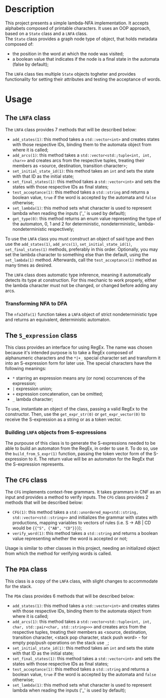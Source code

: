 # Description

This project presents a simple lambda-NFA implementation. It accepts alphabets composed of printable characters. It uses
an OOP approach, based on a `State` class and a `LNFA` class.  
The `State` class provides a graph node type of object, that holds metadata composed of:  
- the position in the word at which the node was visited;  
- a boolean value that indicates if the node is a final state in the automata (false by default);   

The `LNFA` class ties multiple `State` objects togheter and provides functionality for setting their attributes and
testing the acceptance of words.

# Usage

## The `LNFA` class

The `LNFA` class provides 7 methods that will be described below:

- `add_states(1)`: this method takes a `std::vector<int>` and creates states with those respective IDs, binding them to the automata object from where it is called;  
- `add_arcs(1)`: this method takes a `std::vector<std:;tuple<int, int, char>>` and creates arcs from the respective tuples, treating their members as <source, destination, transition character>;  
- `set_initial_state_id(1)`: this method takes an `int` and sets the state with that ID as the initial state;  
- `set_final_states(1)`: this method takes a `std::vector<int>` and sets the states with those respective IDs as final states;  
- `test_acceptance(1)`: this method takes a `std::string` and returns a boolean value, `true` if the word is accepted by the automata and `false` otherwise;  
- `set_lambda(1)`: this method sets what character is used to represent lambda when reading the inputs ('_' is used by default);
- `get_type(0)`: this method returns an enum value representing the type of the automaton, 0, 1 and 2 for deterministic,
  nondeterministic, lambda-nondeterministic respectively;

To use the `LNFA` class you must construct an object of said type and then use
the `add_states(1)`, `add_arcs(1)`, `set_initial_state_id(1)`, `set_final_states(1)` methods, preferably in this order.
Optionally, you may set the lambda character to something else than the default, using the `set_lambda(1)` method.
Afterwards, call the `test_acceptance(1)` method as many times as desired.

The `LNFA` class does automatic type inference, meaning it automatically detects its type at construction. For this
mechanic to work properly, either the lambda character must not be changed, or changed before adding any arcs.

### Transforming NFA to DFA

The `nfa2dfa(1)` function takes a `LNFA` object of strict nondeterministic type and returns an equivalent, deterministic
automaton.

## The `S_expression` class

This class provides an interface for using RegEx. The name was chosen because it's intended purpose is to take a RegEx
composed of alphanumeric characters and the `*|+_` special character set and transform it into an S-expression form for
later use.
The special characters have the following meanings:

- `*` starring an expression means any (or none) occurrences of the expression;
- `|` expression union;
- `+` expression concatenation, can be omitted;
- `_` lambda character;

To use, instantiate an object of the class, passing a valid RegEx to the constructor.
Then, use the `get_expr_str(0)` or `get_expr_vector(0)` to receive the S-expression as a string or as a token vector.

### Building `LNFA` objects from S-expressions

The purpouse of this class is to generate the S-expressions needed to be able to build an automaton from the RegEx, in
order to use it.
To do so, use the `build_from_S_expr(1)` function, passing the token vector form of the S-expression to it. The return
value will be an automaton for the RegEx that the S-expression represents.

## The `CFG` class

The `CFG` implements context-free grammars. It takes grammars in CNF as an input and provides a method to verify inputs.
The `CFG` class provides 2 methods that will be described below:

- `CFG(1)`: this method takes a `std::unordered_map<std::string, std::vector<std::string>>` and initializes the grammar
  with states with productions, mapping variables to vectors of rules (i.e. S -> AB | CD would
  be `{{"S", {"AB", "CD"}}}`);
- `verify_word(1)`: this method takes a `std::string` and returns a boolean value representing whether the word is
  accepted or not;

Usage is similar to other classes in this project, needing an initialized object from which the method for verifying
words is called.

## The `PDA` class

This class is a copy of the `LNFA` class, with slight changes to accommodate for the stack.

The `PDA` class provides 6 methods that will be described below:

- `add_states(1)`: this method takes a `std::vector<int>` and creates states with those respective IDs, binding them to
  the automata object from where it is called;
- `add_arcs(1)`: this method takes a `std::vector<std::tuple<int, int, char, std::pair<char, std::string>>>` and creates
  arcs from the respective tuples, treating their members as <source, destination, transition character, <stack pop
  character, stack push word> - for empty pop/push operations on the stack use `_`;
- `set_initial_state_id(1)`: this method takes an `int` and sets the state with that ID as the initial state;
- `set_final_states(1)`: this method takes a `std::vector<int>` and sets the states with those respective IDs as final
  states;
- `test_acceptance(1)`: this method takes a `std::string` and returns a boolean value, `true` if the word is accepted by
  the automata and `false` otherwise;
- `set_lambda(1)`: this method sets what character is used to represent lambda when reading the inputs ('_' is used by
  default);